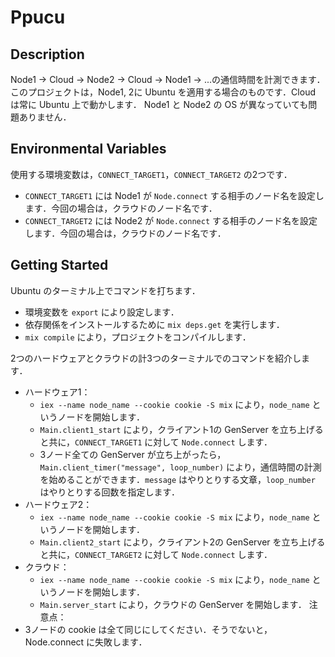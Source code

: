 # Ppucu

## Description

Node1 -> Cloud -> Node2 -> Cloud -> Node1 -> ...の通信時間を計測できます．このプロジェクトは，Node1, 2に Ubuntu を適用する場合のものです．Cloud は常に Ubuntu 上で動かします．
Node1 と Node2 の OS が異なっていても問題ありません．

## Environmental Variables

使用する環境変数は，`CONNECT_TARGET1`，`CONNECT_TARGET2` の2つです．
  * `CONNECT_TARGET1` には Node1 が `Node.connect` する相手のノード名を設定します．今回の場合は，クラウドのノード名です．
  * `CONNECT_TARGET2` には Node2 が `Node.connect` する相手のノード名を設定します．今回の場合は，クラウドのノード名です．

## Getting Started

Ubuntu のターミナル上でコマンドを打ちます．
  * 環境変数を `export` により設定します．
  * 依存関係をインストールするために `mix deps.get` を実行します．
  * `mix compile` により，プロジェクトをコンパイルします．
  
2つのハードウェアとクラウドの計3つのターミナルでのコマンドを紹介します．
  * ハードウェア1：
    * `iex --name node_name --cookie cookie -S mix` により，`node_name` というノードを開始します．
    * `Main.client1_start` により，クライアント1の GenServer を立ち上げると共に，`CONNECT_TARGET1` に対して `Node.connect` します．
    * 3ノード全ての GenServer が立ち上がったら，`Main.client_timer("message", loop_number)` により，通信時間の計測を始めることができます．`message` はやりとりする文章，`loop_number` はやりとりする回数を指定します．
  * ハードウェア2：
    * `iex --name node_name --cookie cookie -S mix` により，`node_name` というノードを開始します．
    * `Main.client2_start` により，クライアント2の GenServer を立ち上げると共に，`CONNECT_TARGET2` に対して `Node.connect` します．
  * クラウド：
    * `iex --name node_name --cookie cookie -S mix` により，`node_name` というノードを開始します．
    * `Main.server_start` により，クラウドの GenServer を開始します．
注意点：
  * 3ノードの cookie は全て同じにしてください．そうでないと，Node.connect に失敗します．
